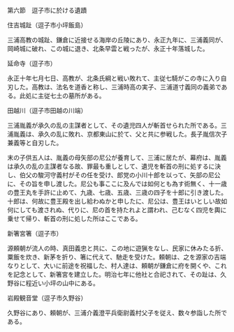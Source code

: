 第六節　逗子市に於ける遺蹟

住吉城趾（逗子市小坪飯島）

三浦高教の城趾、鎌倉に近接せる海岸の丘陵にあり、永正九年に、三浦義同が、岡崎城に破れ、この城に退き、北条早雲と戦ったが、永正十年落城した。

延命寺（逗子市）

永正十年七月七日、高教が、北条氏綱と戦い敗れて、主従七騎がこの寺に入り自刃した。高教は、法名を道香と称し、三浦時高の実子、三浦道寸義同の義弟である。此処に主従七土の墓所がある。

田越川（逗子市田越の川端）

三浦胤義が承久の乱の主謀者として、その遺児四人が斬首せられた所である。三浦胤義は、承久の乱に敗れ、京都東山に於て、父と共に参戦した。長子胤信次子兼義等と自刃した。

末の子供五人は、胤義の母矢部の尼公が養育して、三浦に居たが、幕府は、胤義は承久の乱の主謀者なる故、罪最も重しとして、遺児を斬首の刑に処するに決し、伯父の駿河守義村がその任を受け、郎党の小川十郎を以って、矢部の尼公に、その旨を申し渡した。尼公も事ここに及んでは如何とも為す術無く、十一歳の豊王丸を手許に止めて、九歳、七歳、五歳、三歳の四子を十郎に引き渡した。十郎は、何故に豊王殿を出し給わぬかと申したに、尼公は、豊王はいとしい故如何にしても渡されぬ、代りに、尼の首を持たれよと謂われ、己むなく四児を輿に乗せて帰り、斬首の刑に処した所はここである。

新箸宮箸（逗子市）

源頼朝が流人の時、真田義忠と共に、この地に遊猟をなし、民家に休みたる折、粟飯を炊き、新茅を折り、箸に代えて、馳走を受けた。頼朝は、之を源家の吉端なりとして、大いに前途を祝福した、村人達は、頼朝が鎌倉に府を開くや、これを記念として、新箸宮を建立した。明治七年に他社と合祀されて、その趾は、久野谷に程近い小坪の山中にある。

岩殿観音堂（逗子市久野谷）

久野谷にあり、頼朝が、三浦介義澄平兵衛尉義村父子を従え、数々参詣した所である。
